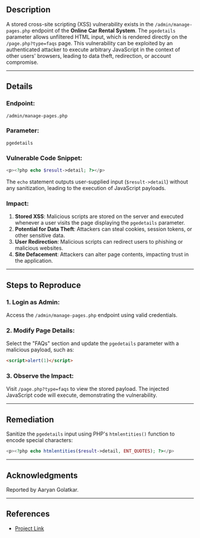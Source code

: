 ## **Description**  
A stored cross-site scripting (XSS) vulnerability exists in the `/admin/manage-pages.php` endpoint of the **Online Car Rental System**. The `pgedetails` parameter allows unfiltered HTML input, which is rendered directly on the `/page.php?type=faqs` page. This vulnerability can be exploited by an authenticated attacker to execute arbitrary JavaScript in the context of other users' browsers, leading to data theft, redirection, or account compromise.

---

## **Details**  

### **Endpoint:**  
`/admin/manage-pages.php`

### **Parameter:**  
`pgedetails`

### **Vulnerable Code Snippet:**  
```php
<p><?php echo $result->detail; ?></p>
```

The `echo` statement outputs user-supplied input (`$result->detail`) without any sanitization, leading to the execution of JavaScript payloads.

### **Impact:**  
1. **Stored XSS**: Malicious scripts are stored on the server and executed whenever a user visits the page displaying the `pgedetails` parameter.
2. **Potential for Data Theft**: Attackers can steal cookies, session tokens, or other sensitive data.
3. **User Redirection**: Malicious scripts can redirect users to phishing or malicious websites.
4. **Site Defacement**: Attackers can alter page contents, impacting trust in the application.

---

## **Steps to Reproduce**  

### **1. Login as Admin:**  
Access the `/admin/manage-pages.php` endpoint using valid credentials.

### **2. Modify Page Details:**  
Select the "FAQs" section and update the `pgedetails` parameter with a malicious payload, such as:  
```html
<script>alert(1)</script>
```

### **3. Observe the Impact:**  
Visit `/page.php?type=faqs` to view the stored payload. The injected JavaScript code will execute, demonstrating the vulnerability.

---

## **Remediation**  
Sanitize the `pgedetails` input using PHP's `htmlentities()` function to encode special characters:  
```php
<p><?php echo htmlentities($result->detail, ENT_QUOTES); ?></p>
```

---

## **Acknowledgments**  
Reported by Aaryan Golatkar.

---

## **References**  
- [Project Link](https://code-projects.org/online-car-rental-using-php-source-code/)  
